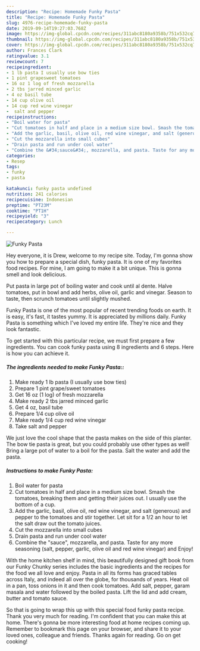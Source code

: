 ```yaml
---
description: "Recipe: Homemade Funky Pasta"
title: "Recipe: Homemade Funky Pasta"
slug: 4976-recipe-homemade-funky-pasta
date: 2019-09-14T19:27:03.768Z
image: https://img-global.cpcdn.com/recipes/311abc8180a9358b/751x532cq70/funky-pasta-recipe-main-photo.jpg
thumbnail: https://img-global.cpcdn.com/recipes/311abc8180a9358b/751x532cq70/funky-pasta-recipe-main-photo.jpg
cover: https://img-global.cpcdn.com/recipes/311abc8180a9358b/751x532cq70/funky-pasta-recipe-main-photo.jpg
author: Frances Clark
ratingvalue: 3.1
reviewcount: 7
recipeingredient:
- 1 lb pasta I usually use bow ties
- 1 pint grapesweet tomatoes
- 16 oz 1 log of fresh mozzarella
- 2 tbs jarred minced garlic
- 4 oz basil tube
- 14 cup olive oil
- 14 cup red wine vinegar
-  salt and pepper
recipeinstructions:
- "Boil water for pasta"
- "Cut tomatoes in half and place in a medium size bowl. Smash the tomatoes, breaking them and getting their juices out. I usually use the bottom of a cup."
- "Add the garlic, basil, olive oil, red wine vinegar, and salt (generous) and pepper to the tomatoes and stir together. Let sit for a 1/2 an hour to let the salt draw out the tomato juices."
- "Cut the mozzarella into small cubes"
- "Drain pasta and run under cool water"
- "Combine the &#34;sauce&#34;, mozzarella, and pasta. Taste for any more seasoning (salt, pepper, garlic, olive oil and red wine vinegar) and Enjoy!"
categories:
- Resep
tags:
- funky
- pasta

katakunci: funky pasta undefined
nutrition: 241 calories
recipecuisine: Indonesian
preptime: "PT23M"
cooktime: "PT1H"
recipeyield: "3"
recipecategory: Lunch

---
```



![Funky Pasta](https://img-global.cpcdn.com/recipes/311abc8180a9358b/751x532cq70/funky-pasta-recipe-main-photo.jpg)

Hey everyone, it is Drew, welcome to my recipe site. Today, I'm gonna show you how to prepare a special dish, funky pasta. It is one of my favorites food recipes. For mine, I am going to make it a bit unique. This is gonna smell and look delicious.

Put pasta in large pot of boiling water and cook until al dente. Halve tomatoes, put in bowl and add herbs, olive oil, garlic and vinegar. Season to taste, then scrunch tomatoes until slightly mushed.

Funky Pasta is one of the most popular of recent trending foods on earth. It is easy, it's fast, it tastes yummy. It is appreciated by millions daily. Funky Pasta is something which I've loved my entire life. They're nice and they look fantastic.


To get started with this particular recipe, we must first prepare a few ingredients. You can cook funky pasta using 8 ingredients and 6 steps. Here is how you can achieve it.

##### The ingredients needed to make Funky Pasta::

1. Make ready 1 lb pasta (I usually use bow ties)
1. Prepare 1 pint grape/sweet tomatoes
1. Get 16 oz (1 log) of fresh mozzarella
1. Make ready 2 tbs jarred minced garlic
1. Get 4 oz, basil tube
1. Prepare 1/4 cup olive oil
1. Make ready 1/4 cup red wine vinegar
1. Take  salt and pepper


We just love the cool shape that the pasta makes on the side of this planter. The bow tie pasta is great, but you could probably use other types as well! Bring a large pot of water to a boil for the pasta. Salt the water and add the pasta. 

##### Instructions to make Funky Pasta:

1. Boil water for pasta
1. Cut tomatoes in half and place in a medium size bowl. Smash the tomatoes, breaking them and getting their juices out. I usually use the bottom of a cup.
1. Add the garlic, basil, olive oil, red wine vinegar, and salt (generous) and pepper to the tomatoes and stir together. Let sit for a 1/2 an hour to let the salt draw out the tomato juices.
1. Cut the mozzarella into small cubes
1. Drain pasta and run under cool water
1. Combine the &#34;sauce&#34;, mozzarella, and pasta. Taste for any more seasoning (salt, pepper, garlic, olive oil and red wine vinegar) and Enjoy!


With the home kitchen shelf in mind, this beautifully designed gift book from our Funky Chunky series includes the basic ingredients and the recipes for the food we all love and enjoy. Pasta in all its forms has graced tables across Italy, and indeed all over the globe, for thousands of years. Heat oil in a pan, toss onions in it and then cook tomatoes. Add salt, pepper, garam masala and water followed by the boiled pasta. Lift the lid and add cream, butter and tomato sauce. 

So that is going to wrap this up with this special food funky pasta recipe. Thank you very much for reading. I'm confident that you can make this at home. There's gonna be more interesting food at home recipes coming up. Remember to bookmark this page on your browser, and share it to your loved ones, colleague and friends. Thanks again for reading. Go on get cooking!
